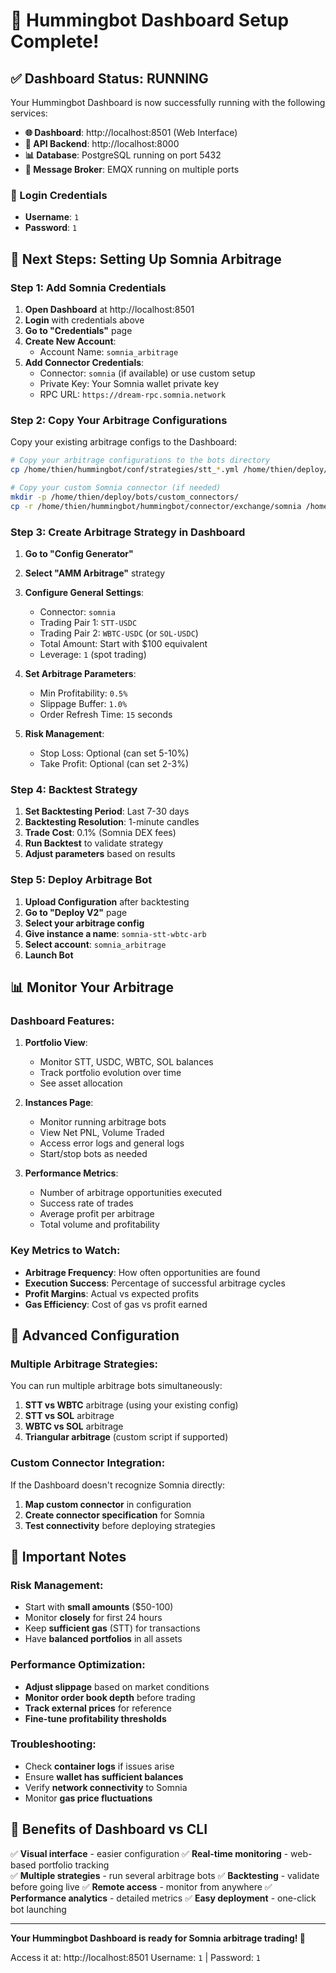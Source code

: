 # 🎯 Hummingbot Dashboard Setup Complete!

## ✅ **Dashboard Status: RUNNING**

Your Hummingbot Dashboard is now successfully running with the following services:

- **🌐 Dashboard**: http://localhost:8501 (Web Interface)
- **🔌 API Backend**: http://localhost:8000
- **📊 Database**: PostgreSQL running on port 5432
- **📡 Message Broker**: EMQX running on multiple ports

### **🔐 Login Credentials**

- **Username**: `1`
- **Password**: `1`

## 🚀 **Next Steps: Setting Up Somnia Arbitrage**

### **Step 1: Add Somnia Credentials**

1. **Open Dashboard** at http://localhost:8501
2. **Login** with credentials above
3. **Go to "Credentials"** page
4. **Create New Account**:
   - Account Name: `somnia_arbitrage`
5. **Add Connector Credentials**:
   - Connector: `somnia` (if available) or use custom setup
   - Private Key: Your Somnia wallet private key
   - RPC URL: `https://dream-rpc.somnia.network`

### **Step 2: Copy Your Arbitrage Configurations**

Copy your existing arbitrage configs to the Dashboard:

```bash
# Copy your arbitrage configurations to the bots directory
cp /home/thien/hummingbot/conf/strategies/stt_*.yml /home/thien/deploy/bots/

# Copy your custom Somnia connector (if needed)
mkdir -p /home/thien/deploy/bots/custom_connectors/
cp -r /home/thien/hummingbot/hummingbot/connector/exchange/somnia /home/thien/deploy/bots/custom_connectors/
```

### **Step 3: Create Arbitrage Strategy in Dashboard**

1. **Go to "Config Generator"**
2. **Select "AMM Arbitrage"** strategy
3. **Configure General Settings**:

   - Connector: `somnia`
   - Trading Pair 1: `STT-USDC`
   - Trading Pair 2: `WBTC-USDC` (or `SOL-USDC`)
   - Total Amount: Start with $100 equivalent
   - Leverage: `1` (spot trading)

4. **Set Arbitrage Parameters**:

   - Min Profitability: `0.5%`
   - Slippage Buffer: `1.0%`
   - Order Refresh Time: `15` seconds

5. **Risk Management**:
   - Stop Loss: Optional (can set 5-10%)
   - Take Profit: Optional (can set 2-3%)

### **Step 4: Backtest Strategy**

1. **Set Backtesting Period**: Last 7-30 days
2. **Backtesting Resolution**: 1-minute candles
3. **Trade Cost**: 0.1% (Somnia DEX fees)
4. **Run Backtest** to validate strategy
5. **Adjust parameters** based on results

### **Step 5: Deploy Arbitrage Bot**

1. **Upload Configuration** after backtesting
2. **Go to "Deploy V2"** page
3. **Select your arbitrage config**
4. **Give instance a name**: `somnia-stt-wbtc-arb`
5. **Select account**: `somnia_arbitrage`
6. **Launch Bot**

## 📊 **Monitor Your Arbitrage**

### **Dashboard Features:**

1. **Portfolio View**:

   - Monitor STT, USDC, WBTC, SOL balances
   - Track portfolio evolution over time
   - See asset allocation

2. **Instances Page**:

   - Monitor running arbitrage bots
   - View Net PNL, Volume Traded
   - Access error logs and general logs
   - Start/stop bots as needed

3. **Performance Metrics**:
   - Number of arbitrage opportunities executed
   - Success rate of trades
   - Average profit per arbitrage
   - Total volume and profitability

### **Key Metrics to Watch:**

- **Arbitrage Frequency**: How often opportunities are found
- **Execution Success**: Percentage of successful arbitrage cycles
- **Profit Margins**: Actual vs expected profits
- **Gas Efficiency**: Cost of gas vs profit earned

## 🔧 **Advanced Configuration**

### **Multiple Arbitrage Strategies:**

You can run multiple arbitrage bots simultaneously:

1. **STT vs WBTC** arbitrage (using your existing config)
2. **STT vs SOL** arbitrage
3. **WBTC vs SOL** arbitrage
4. **Triangular arbitrage** (custom script if supported)

### **Custom Connector Integration:**

If the Dashboard doesn't recognize Somnia directly:

1. **Map custom connector** in configuration
2. **Create connector specification** for Somnia
3. **Test connectivity** before deploying strategies

## 🚨 **Important Notes**

### **Risk Management:**

- Start with **small amounts** ($50-100)
- Monitor **closely** for first 24 hours
- Keep **sufficient gas** (STT) for transactions
- Have **balanced portfolios** in all assets

### **Performance Optimization:**

- **Adjust slippage** based on market conditions
- **Monitor order book depth** before trading
- **Track external prices** for reference
- **Fine-tune profitability thresholds**

### **Troubleshooting:**

- Check **container logs** if issues arise
- Ensure **wallet has sufficient balances**
- Verify **network connectivity** to Somnia
- Monitor **gas price fluctuations**

## 🎉 **Benefits of Dashboard vs CLI**

✅ **Visual interface** - easier configuration
✅ **Real-time monitoring** - web-based portfolio tracking  
✅ **Multiple strategies** - run several arbitrage bots
✅ **Backtesting** - validate before going live
✅ **Remote access** - monitor from anywhere
✅ **Performance analytics** - detailed metrics
✅ **Easy deployment** - one-click bot launching

---

**Your Hummingbot Dashboard is ready for Somnia arbitrage trading! 🚀**

Access it at: http://localhost:8501
Username: `1` | Password: `1`
